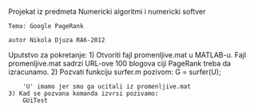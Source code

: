 Projekat iz predmeta
	Numericki algoritmi i numericki softver

	Tema: Google PageRank
	
	autor Nikola Djuza RA6-2012

Uputstvo za pokretanje:
	1) Otvoriti fajl promenljive.mat u MATLAB-u. Fajl promenljive.mat sadrzi URL-ove 100 blogova
		ciji PageRank treba da izracunamo.
	2) Pozvati funkciju surfer.m pozivom:
		G = surfer(U);
		
		'U' imamo jer smo ga ucitali iz promenljive.mat
	3) Kad se pozvana komanda izvrsi pozivamo:
		GUiTest
